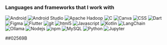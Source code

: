 <h3>Languages and frameworks that I work with</h3>
<p>
  <img alt="Android" src="https://img.shields.io/badge/-Android-34A853?style=flat-square&logo=android&logoColor=white" />
  <img alt="Android Studio" src="https://img.shields.io/badge/-AndroidStudio-3DDC84?style=flat-square&logo=html5&logoColor=white" />
  <img alt="Apache Hadoop" src="https://img.shields.io/badge/-Apache-Hadoop-66CCFF?style=flat-square&logo=html5&logoColor=white" />
  <img alt="C" src="https://img.shields.io/badge/-C-A8B9CC?style=flat-square&logo=html5&logoColor=white" />
  <img alt="Canva" src="https://img.shields.io/badge/-Canva-00C4CC?style=flat-square&logo=html5&logoColor=white" />
  <img alt="CSS" src="https://img.shields.io/badge/-CSS-663399?style=flat-square&logo=html5&logoColor=white" />
  <img alt="Dart" src="https://img.shields.io/badge/-Dart-0175C2?style=flat-square&logo=html5&logoColor=white" />  
  <img alt="Figma" src="https://img.shields.io/badge/-Figma-F24E1E?style=flat-square&logo=html5&logoColor=white" />
  <img alt="Flutter" src="https://img.shields.io/badge/-Flutter-02569B?style=flat-square&logo=html5&logoColor=white" />
  <img alt="git" src="https://img.shields.io/badge/-Git-F05032?style=flat-square&logo=git&logoColor=white" />
  <img alt="html5" src="https://img.shields.io/badge/-HTML5-E34F26?style=flat-square&logo=html5&logoColor=white" />
  <img alt="Javascript" src="https://img.shields.io/badge/-javascript-f7df1c?style=flat-square&logo=javascript&logoColor=black" />
  <img alt="Kotlin" src="https://img.shields.io/badge/-Kotlin-7F52FF?style=flat-square&logo=javascript&logoColor=black" />
  <img alt="LangChain" src="https://img.shields.io/badge/-LangChain-1C3C3C?style=flat-square&logo=javascript&logoColor=black" />
  <img alt="Ollama" src="https://img.shields.io/badge/-LangChain-000000?style=flat-square&logo=javascript&logoColor=black" />
  <img alt="Nodejs" src="https://img.shields.io/badge/-Nodejs-43853d?style=flat-square&logo=Node.js&logoColor=white" />
  <img alt="npm" src="https://img.shields.io/badge/-NPM-CB3837?style=flat-square&logo=npm&logoColor=white" />
  <img alt="MySQL" src="https://img.shields.io/badge/-MySQL-4479A1?style=flat-square&logo=npm&logoColor=white" />
  <img alt="Python" src="https://img.shields.io/badge/-Python-3776AB?style=flat-square&logo=npm&logoColor=white" />
  <img alt="Jupyter" src="https://img.shields.io/badge/-Jupyter-F37626?style=flat-square&logo=npm&logoColor=white" />

</p>
##02569B
